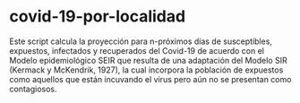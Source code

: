 # covid-19-por-localidad
Este script calcula la proyección para n-próximos días de susceptibles, expuestos, infectados y recuperados del Covid-19 de acuerdo con el Modelo epidemiológico SEIR que resulta de una adaptación del Modelo SIR (Kermack y McKendrik, 1927), la cual incorpora la población de expuestos como aquellos que están incuvando el virus pero aún no se presentan como contagiosos. 
